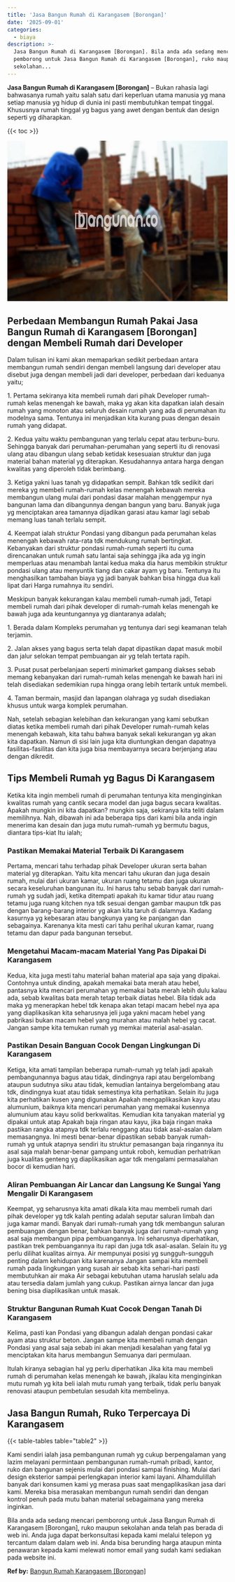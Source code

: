 ```yaml
---
title: 'Jasa Bangun Rumah di Karangasem [Borongan]'
date: '2025-09-01'
categories:
  - biaya
description: >-
  Jasa Bangun Rumah di Karangasem [Borongan]. Bila anda ada sedang mencari
  pemborong untuk Jasa Bangun Rumah di Karangasem [Borongan], ruko maupun
  sekolahan...
---
```


**Jasa Bangun Rumah di Karangasem \[Borongan\]** – Bukan rahasia lagi bahwasanya rumah yaitu salah satu dari keperluan utama manusia yg mana setiap manusia yg hidup di dunia ini pasti membutuhkan tempat tinggal. Khususnya rumah tinggal yg bagus yang awet dengan bentuk dan design seperti yg diharapkan.

{{< toc >}}

![Jasa Bangun Rumah di Karangasem [Borongan]](/images/borong-bangunan-41.png)

## Perbedaan Membangun Rumah Pakai Jasa Bangun Rumah di Karangasem \[Borongan\] dengan Membeli Rumah dari Developer

Dalam tulisan ini kami akan memaparkan sedikit perbedaan antara membangun rumah sendiri dengan membeli langsung dari developer atau disebut juga dengan membeli jadi dari developer, perbedaan dari keduanya yaitu;

1\. Pertama sekiranya kita membeli rumah dari pihak Developer rumah-rumah kelas menengah ke bawah, maka yg akan kita dapatkan ialah desain rumah yang monoton atau seluruh desain rumah yang ada di perumahan itu modelnya sama. Tentunya ini menjadikan kita kurang puas dengan desain rumah yang didapat.

2\. Kedua yaitu waktu pembangunan yang terlalu cepat atau terburu-buru. Sehingga banyak dari perumahan-perumahan yang seperti itu di renovasi ulang atau dibangun ulang sebab ketidak kesesuaian struktur dan juga material bahan material yg diterapkan. Kesudahannya antara harga dengan kwalitas yang diperoleh tidak berimbang.

3\. Ketiga yakni luas tanah yg didapatkan sempit. Bahkan tdk sedikit dari mereka yg membeli rumah-rumah kelas menengah kebawah mereka membangun ulang mulai dari pondasi dasar malahan menggempur nya bangunan lama dan dibangunnya dengan bangun yang baru. Banyak juga yg menciptakan area tamannya dijadikan garasi atau kamar lagi sebab memang luas tanah terlalu sempit.

4\. Keempat ialah struktur Pondasi yang dibangun pada perumahan kelas menengah kebawah rata-rata tdk mendukung rumah bertingkat. Kebanyakan dari struktur pondasi rumah-rumah seperti itu cuma direncanakan untuk rumah satu lantai saja sehingga jika ada yg ingin memperluas atau menambah lantai kedua maka dia harus membikin struktur pondasi ulang atau menyuntik tiang dan cakar ayam yg baru. Tentunya itu menghasilkan tambahan biaya yg jadi banyak bahkan bisa hingga dua kali lipat dari Harga rumahnya itu sendiri.

Meskipun banyak kekurangan kalau membeli rumah-rumah jadi, Tetapi membeli rumah dari pihak developer di rumah-rumah kelas menengah ke bawah juga ada keuntungannya yg diantaranya adalah;

1\. Berada dalam Kompleks perumahan yg tentunya dari segi keamanan telah terjamin.

2\. Jalan akses yang bagus serta telah dapat dipastikan dapat masuk mobil dan jalur selokan tempat pembuangan air yg telah tertata rapih.

3\. Pusat pusat perbelanjaan seperti minimarket gampang diakses sebab memang kebanyakan dari rumah-rumah kelas menengah ke bawah hari ini telah disediakan sedemikian rupa hingga orang lebih tertarik untuk membeli.

4\. Taman bermain, masjid dan lapangan olahraga yg sudah disediakan khusus untuk warga komplek perumahan.

Nah, setelah sebagian kelebihan dan kekurangan yang kami sebutkan diatas ketika membeli rumah dari pihak Developer rumah-rumah kelas menengah kebawah, kita tahu bahwa banyak sekali kekurangan yg akan kita dapatkan. Namun di sisi lain juga kita diuntungkan dengan dapatnya fasilitas-fasilitas dan kita juga bisa membayarnya secara berjenjang atau dengan dikredit.

## Tips Membeli Rumah yg Bagus Di Karangasem

Ketika kita ingin membeli rumah di perumahan tentunya kita menginginkan kwalitas rumah yang cantik secara model dan juga bagus secara kwalitas. Apakah mungkin ini kita dapatkan? mungkin saja, sekiranya kita teliti dalam memilihnya. Nah, dibawah ini ada beberapa tips dari kami bila anda ingin menerima kan desain dan juga mutu rumah-rumah yg bermutu bagus, diantara tips-kiat Itu ialah;

### Pastikan Memakai Material Terbaik Di Karangasem

Pertama, mencari tahu terhadap pihak Developer ukuran serta bahan material yg diterapkan. Yaitu kita mencari tahu ukuran dan juga desain rumah, mulai dari ukuran kamar, ukuran ruang tetamu dan juga ukuran secara keseluruhan bangunan itu. Ini harus tahu sebab banyak dari rumah-rumah yg sudah jadi, ketika ditempati apakah itu kamar tidur atau ruang tetamu juga ruang kitchen nya tdk sesuai dengan gambar maupun tdk pas dengan barang-barang interior yg akan kita taruh di dalamnya. Kadang kasurnya yg kebesaran atau bangkunya yang ke panjangan dan sebagainya. Karenanya kita mesti cari tahu perihal ukuran kamar, ruang tetamu dan dapur pada bangunan tersebut.

### Mengetahui Macam-macam Material Yang Pas Dipakai Di Karangasem

Kedua, kita juga mesti tahu material bahan material apa saja yang dipakai. Contohnya untuk dinding, apakah memakai bata merah atau hebel, pantasnya kita mencari perumahan yg memakai bata merah lebih dulu kalau ada, sebab kwalitas bata merah tetap terbaik diatas hebel. Bila tidak ada maka yg menerapkan hebel tdk kenapa akan tetapi macam hebel nya apa yang diaplikasikan kita seharusnya jeli juga yakni macam hebel yang pabrikasi bukan macam hebel yang murahan atau malah hebel yg cacat. Jangan sampe kita temukan rumah yg memkai material asal-asalan.

### Pastikan Desain Banguan Cocok Dengan Lingkungan Di Karangasem

Ketiga, kita amati tampilan beberapa rumah-rumah yg telah jadi apakah pembangunannya bagus atau tidak, dindingnya rapi atau bergelombang ataupun sudutnya siku atau tidak, kemudian lantainya bergelombang atau tdk, dindingnya kuat atau tidak semestinya kita perhatikan. Selain itu juga kita perhatikan kusen yang digunakan Apakah mengaplikasikan kayu atau alumunium, baiknya kita mencari perumahan yang memakai kusennya alumunium atau kayu solid berkwalitas. Kemudian kita tanyakan material yg dipakai untuk atap Apakah baja ringan atau kayu, jika baja ringan maka pastikan rangka atapnya tdk terlalu renggang atau tidak asal-asalan dalam memasangnya. Ini mesti benar-benar dipastikan sebab banyak rumah-rumah yg untuk atapnya sendiri itu struktur pemasangan baja ringannya itu asal saja malah benar-benar gampang untuk roboh, kemudian perhatrikan juga kualitas genteng yg diaplikasikan agar tdk mengalami permasalahan bocor di kemudian hari.

### Aliran Pembuangan Air Lancar dan Langsung Ke Sungai Yang Mengalir Di Karangasem

Keempat, yg seharusnya kita amati dikala kita mau membeli rumah dari pihak developer yg tdk kalah penting adalah seputar saluran limbah dan juga kamar mandi. Banyak dari rumah-rumah yang tdk membangun saluran pembuangan dengan benar, bahkan banyak juga dari rumah-rumah yang asal saja membangun pipa pembuangannya. Ini seharusnya diperhatikan, pastikan trek pembuangannya itu rapi dan juga tdk asal-asalan. Selain itu yg perlu dilihat kualitas airnya. Air mempunyai posisi yg sungguh-sungguh penting dalam kehidupan kita karenanya Jangan sampai kita membeli rumah pada lingkungan yang susah air sebab kita sehari-hari pasti membutuhkan air maka Air sebagai kebutuhan utama haruslah selalu ada atau tersedia dalam jumlah yang cukup. Pastikan airnya lancar dan juga bening bisa diaplikasikan untuk masak.

### Struktur Bangunan Rumah Kuat Cocok Dengan Tanah Di Karangasem

Kelima, pasti kan Pondasi yang dibangun adalah dengan pondasi cakar ayam atau struktur beton. Jangan sampe kita membeli rumah dengan Pondasi yang asal saja sebab ini akan menjadi kesalahan yang fatal yg menciptakan kita harus membangun Semuanya dari permulaan.

Itulah kiranya sebagian hal yg perlu diperhatikan Jika kita mau membeli rumah di perumahan kelas menengah ke bawah, jikalau kita menginginkan mutu rumah yg kita beli ialah mutu rumah yang terbaik, tidak perlu banyak renovasi ataupun pembetulan sesudah kita membelinya.

## Jasa Bangun Rumah, Ruko Terpercaya Di Karangasem

{{< table-tables table="table2" >}}

Kami sendiri ialah jasa pembangunan rumah yg cukup berpengalaman yang lazim melayani permintaan pembangunan rumah-rumah pribadi, kantor, ruko dan bangunan sejenis mulai dari pondasi sampai finishing. Mulai dari design eksterior sampai perlengkapan interior kami layani. Alhamdulillah banyak dari konsumen kami yg merasa puas saat mengaplikasikan jasa dari kami. Mereka bisa merasakan membangun rumah sendiri dan dengan kontrol penuh pada mutu bahan material sebagaimana yang mereka inginkan.

Bila anda ada sedang mencari pemborong untuk Jasa Bangun Rumah di Karangasem \[Borongan\], ruko maupun sekolahan anda telah pas berada di web ini. Anda juga dapat berkonsultasi kepada kami melalui telepon yg tercantum dalam dalam web ini. Anda bisa berunding harga ataupun minta penawaran kepada kami melewati nomor email yang sudah kami sediakan pada website ini.

**Ref by:** [Bangun Rumah Karangasem [Borongan]](https://id.wikipedia.org/wiki/Bangun)
